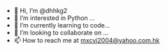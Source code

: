 - 👋 Hi, I’m @dhhkg2
- 👀 I’m interested in Python ...
- 🌱 I’m currently learning to code...
- 💞️ I’m looking to collaborate on ...
- 📫 How to reach me at mxcvi2004@yahoo.com.hk

<!---
dhhkg2/dhhkg2 is a ✨ special ✨ repository because its `README.md` (this file) appears on your GitHub profile.
You can click the Preview link to take a look at your changes.
--->
